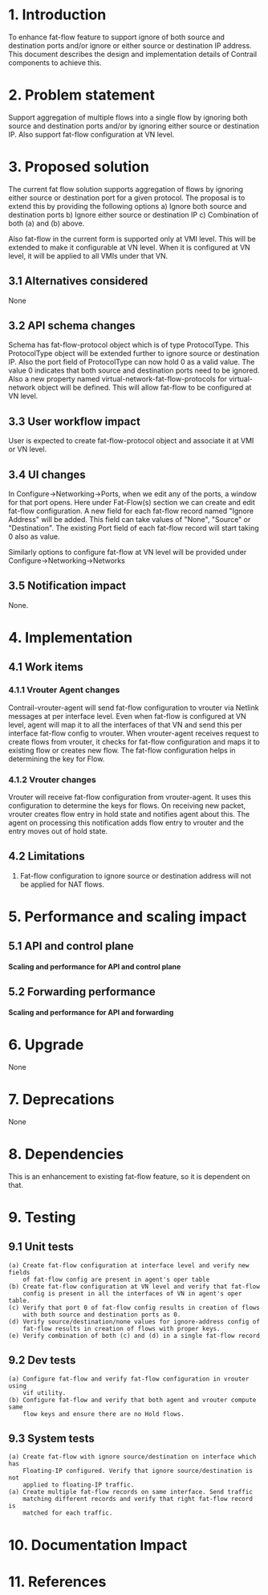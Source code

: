 
# 1. Introduction
To enhance fat-flow feature to support ignore of both source and destination
ports and/or ignore or either source or destination IP address.
This document describes the design and implementation details of Contrail
components to achieve this.

# 2. Problem statement
Support aggregation of multiple flows into a single flow by ignoring both source
and destination ports and/or by ignoring either source or destination IP. Also
support fat-flow configuration at VN level.

# 3. Proposed solution
The current fat flow solution supports aggregation of flows by ignoring either
source or destination port for a given protocol. The proposal is to extend this
by providing the following options
a) Ignore both source and destination ports
b) Ignore either source or destination IP
c) Combination of both (a) and (b) above.

Also fat-flow in the current form is supported only at VMI level. This will be
extended to make it configurable at VN level. When it is configured at VN level,
it will be applied to all VMIs under that VN.

## 3.1 Alternatives considered
None

## 3.2 API schema changes
Schema has fat-flow-protocol object which is of type ProtocolType. This
ProtocolType object will be extended further to ignore source or destination IP.
Also the port field of ProtocolType can now hold 0 as a valid value. The value 0
indicates that both source and destination ports need to be ignored. Also a new
property named virtual-network-fat-flow-protocols for virtual-network object
will be defined. This will allow fat-flow to be configured at VN level.

## 3.3 User workflow impact
User is expected to create fat-flow-protocol object and associate it at VMI or
VN level.

## 3.4 UI changes
In Configure->Networking->Ports, when we edit any of the ports, a window for
that port opens. Here under Fat-Flow(s) section we can create and edit fat-flow
configuration. A new field for each fat-flow record named "Ignore Address" will
be added. This field can take values of "None", "Source" or "Destination".
The existing Port field of each fat-flow record will start taking 0 also as
value.

Similarly options to configure fat-flow at VN level will be provided under
Configure->Networking->Networks

## 3.5 Notification impact
None.

# 4. Implementation

## 4.1 Work items

### 4.1.1 Vrouter Agent changes
Contrail-vrouter-agent will send fat-flow configuration to vrouter via
Netlink messages at per interface level. Even when fat-flow is configured at VN
level, agent will map it to all the interfaces of that VN and send this per
interface fat-flow config to vrouter.
When vrouter-agent receives request to create flows from vrouter, it checks for
fat-flow configuration and maps it to existing flow or creates new flow. The
fat-flow configuration helps in determining the key for Flow.


### 4.1.2 Vrouter changes
Vrouter will receive fat-flow configuration from vrouter-agent. It uses this
configuration to determine the keys for flows. On receiving new packet, vrouter
creates flow entry in hold state and notifies agent about this. The agent on
processing this notification adds flow entry to vrouter and the entry moves out
of hold state.


## 4.2 Limitations
1. Fat-flow configuration to ignore source or destination address will not be
applied for NAT flows.

# 5. Performance and scaling impact
## 5.1 API and control plane
#### Scaling and performance for API and control plane

## 5.2 Forwarding performance
#### Scaling and performance for API and forwarding

# 6. Upgrade
None

# 7. Deprecations
None

# 8. Dependencies
This is an enhancement to existing fat-flow feature, so it is dependent on that.

# 9. Testing
## 9.1 Unit tests
    (a) Create fat-flow configuration at interface level and verify new fields
        of fat-flow config are present in agent's oper table
    (b) Create fat-flow configuration at VN level and verify that fat-flow
        config is present in all the interfaces of VN in agent's oper table.
    (c) Verify that port 0 of fat-flow config results in creation of flows
        with both source and destination ports as 0.
    (d) Verify source/destination/none values for ignore-address config of
        fat-flow results in creation of flows with proper keys.
    (e) Verify combination of both (c) and (d) in a single fat-flow record

## 9.2 Dev tests
    (a) Configure fat-flow and verify fat-flow configuration in vrouter using
        vif utility.
    (b) Configure fat-flow and verify that both agent and vrouter compute same
        flow keys and ensure there are no Hold flows.

## 9.3 System tests
    (a) Create fat-flow with ignore source/destination on interface which has
        Floating-IP configured. Verify that ignore source/destination is not
        applied to floating-IP traffic.
    (a) Create multiple fat-flow records on same interface. Send traffic
        matching different records and verify that right fat-flow record is
        matched for each traffic.

# 10. Documentation Impact

# 11. References

